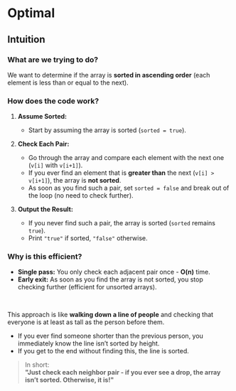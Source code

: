 # Optimal

## Intuition

### What are we trying to do?
We want to determine if the array is **sorted in ascending order** (each element is less than or equal to the next).

### How does the code work?

1. **Assume Sorted:**  
   - Start by assuming the array is sorted (`sorted = true`).

2. **Check Each Pair:**  
   - Go through the array and compare each element with the next one (`v[i]` with `v[i+1]`).
   - If you ever find an element that is **greater than** the next (`v[i] > v[i+1]`), the array is **not sorted**.
   - As soon as you find such a pair, set `sorted = false` and break out of the loop (no need to check further).

3. **Output the Result:**  
   - If you never find such a pair, the array is sorted (`sorted` remains `true`).
   - Print `"true"` if sorted, `"false"` otherwise.

### Why is this efficient?

- **Single pass:** You only check each adjacent pair once - **O(n)** time.
- **Early exit:** As soon as you find the array is not sorted, you stop checking further (efficient for unsorted arrays).

<br>

This approach is like **walking down a line of people** and checking that everyone is at least as tall as the person before them.  
- If you ever find someone shorter than the previous person, you immediately know the line isn’t sorted by height.
- If you get to the end without finding this, the line is sorted.

> In short:  
> **"Just check each neighbor pair - if you ever see a drop, the array isn’t sorted. Otherwise, it is!"**
